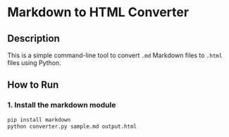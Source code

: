 # Markdown to HTML Converter

## Description
This is a simple command-line tool to convert `.md` Markdown files to `.html` files using Python.

## How to Run

### 1. Install the markdown module
```bash
pip install markdown
python converter.py sample.md output.html


